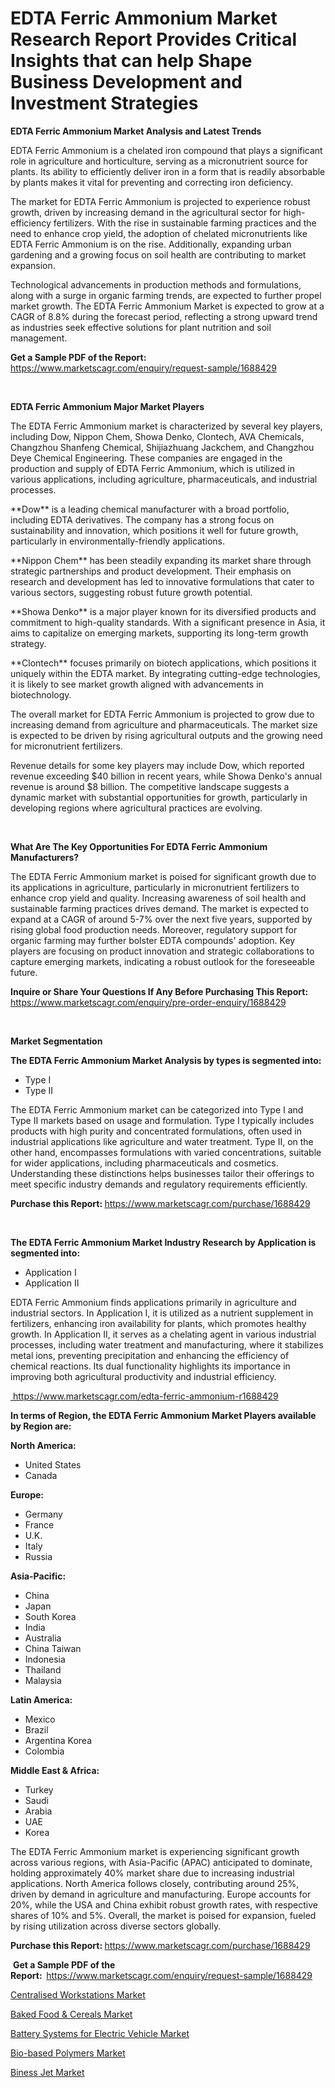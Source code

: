 <p><h1>EDTA Ferric Ammonium Market Research Report Provides Critical Insights that can help Shape Business Development and Investment Strategies</h1></p><p><strong>EDTA Ferric Ammonium Market Analysis and Latest Trends</strong></p>
<p><p>EDTA Ferric Ammonium is a chelated iron compound that plays a significant role in agriculture and horticulture, serving as a micronutrient source for plants. Its ability to efficiently deliver iron in a form that is readily absorbable by plants makes it vital for preventing and correcting iron deficiency. </p><p>The market for EDTA Ferric Ammonium is projected to experience robust growth, driven by increasing demand in the agricultural sector for high-efficiency fertilizers. With the rise in sustainable farming practices and the need to enhance crop yield, the adoption of chelated micronutrients like EDTA Ferric Ammonium is on the rise. Additionally, expanding urban gardening and a growing focus on soil health are contributing to market expansion.</p><p>Technological advancements in production methods and formulations, along with a surge in organic farming trends, are expected to further propel market growth. The EDTA Ferric Ammonium Market is expected to grow at a CAGR of 8.8% during the forecast period, reflecting a strong upward trend as industries seek effective solutions for plant nutrition and soil management.</p></p>
<p><strong>Get a Sample PDF of the Report:&nbsp;</strong> <a href="https://www.marketscagr.com/enquiry/request-sample/1688429?utm_campaign=1902&utm_medium=2&utm_source=Github&utm_content=ia&utm_term=06012025&utm_id=edta-ferric-ammonium">https://www.marketscagr.com/enquiry/request-sample/1688429</a></p>
<p>&nbsp;</p>
<p><strong>EDTA Ferric Ammonium Major Market Players</strong></p>
<p><p>The EDTA Ferric Ammonium market is characterized by several key players, including Dow, Nippon Chem, Showa Denko, Clontech, AVA Chemicals, Changzhou Shanfeng Chemical, Shijiazhuang Jackchem, and Changzhou Deye Chemical Engineering. These companies are engaged in the production and supply of EDTA Ferric Ammonium, which is utilized in various applications, including agriculture, pharmaceuticals, and industrial processes.</p><p>**Dow** is a leading chemical manufacturer with a broad portfolio, including EDTA derivatives. The company has a strong focus on sustainability and innovation, which positions it well for future growth, particularly in environmentally-friendly applications. </p><p>**Nippon Chem** has been steadily expanding its market share through strategic partnerships and product development. Their emphasis on research and development has led to innovative formulations that cater to various sectors, suggesting robust future growth potential.</p><p>**Showa Denko** is a major player known for its diversified products and commitment to high-quality standards. With a significant presence in Asia, it aims to capitalize on emerging markets, supporting its long-term growth strategy.</p><p>**Clontech** focuses primarily on biotech applications, which positions it uniquely within the EDTA market. By integrating cutting-edge technologies, it is likely to see market growth aligned with advancements in biotechnology.</p><p>The overall market for EDTA Ferric Ammonium is projected to grow due to increasing demand from agriculture and pharmaceuticals. The market size is expected to be driven by rising agricultural outputs and the growing need for micronutrient fertilizers.</p><p>Revenue details for some key players may include Dow, which reported revenue exceeding $40 billion in recent years, while Showa Denko's annual revenue is around $8 billion. The competitive landscape suggests a dynamic market with substantial opportunities for growth, particularly in developing regions where agricultural practices are evolving.</p></p>
<p>&nbsp;</p>
<p><strong>What Are The Key Opportunities For EDTA Ferric Ammonium Manufacturers?</strong></p>
<p><p>The EDTA Ferric Ammonium market is poised for significant growth due to its applications in agriculture, particularly in micronutrient fertilizers to enhance crop yield and quality. Increasing awareness of soil health and sustainable farming practices drives demand. The market is expected to expand at a CAGR of around 5-7% over the next five years, supported by rising global food production needs. Moreover, regulatory support for organic farming may further bolster EDTA compounds' adoption. Key players are focusing on product innovation and strategic collaborations to capture emerging markets, indicating a robust outlook for the foreseeable future.</p></p>
<p><strong>Inquire or Share Your Questions If Any Before Purchasing This Report:</strong> <a href="https://www.marketscagr.com/enquiry/pre-order-enquiry/1688429?utm_campaign=1902&utm_medium=2&utm_source=Github&utm_content=ia&utm_term=06012025&utm_id=edta-ferric-ammonium">https://www.marketscagr.com/enquiry/pre-order-enquiry/1688429</a></p>
<p>&nbsp;</p>
<p><strong>Market Segmentation</strong></p>
<p><strong>The EDTA Ferric Ammonium Market Analysis by types is segmented into:</strong></p>
<p><ul><li>Type I</li><li>Type II</li></ul></p>
<p><p>The EDTA Ferric Ammonium market can be categorized into Type I and Type II markets based on usage and formulation. Type I typically includes products with high purity and concentrated formulations, often used in industrial applications like agriculture and water treatment. Type II, on the other hand, encompasses formulations with varied concentrations, suitable for wider applications, including pharmaceuticals and cosmetics. Understanding these distinctions helps businesses tailor their offerings to meet specific industry demands and regulatory requirements efficiently.</p></p>
<p><strong>Purchase this Report:&nbsp;</strong><a href="https://www.marketscagr.com/purchase/1688429?utm_campaign=1902&utm_medium=2&utm_source=Github&utm_content=ia&utm_term=06012025&utm_id=edta-ferric-ammonium">https://www.marketscagr.com/purchase/1688429</a></p>
<p>&nbsp;</p>
<p><strong>The EDTA Ferric Ammonium Market Industry Research by Application is segmented into:</strong></p>
<p><ul><li>Application I</li><li>Application II</li></ul></p>
<p><p>EDTA Ferric Ammonium finds applications primarily in agriculture and industrial sectors. In Application I, it is utilized as a nutrient supplement in fertilizers, enhancing iron availability for plants, which promotes healthy growth. In Application II, it serves as a chelating agent in various industrial processes, including water treatment and manufacturing, where it stabilizes metal ions, preventing precipitation and enhancing the efficiency of chemical reactions. Its dual functionality highlights its importance in improving both agricultural productivity and industrial efficiency.</p></p>
<p><a href="https://www.marketscagr.com/edta-ferric-ammonium-r1688429?utm_campaign=1902&utm_medium=2&utm_source=Github&utm_content=ia&utm_term=06012025&utm_id=edta-ferric-ammonium">&nbsp;https://www.marketscagr.com/edta-ferric-ammonium-r1688429</a></p>
<p><strong>In terms of Region, the EDTA Ferric Ammonium Market Players available by Region are:</strong></p>
<p>
    <p> <strong> North America: </strong>
        <ul>
            <li>United States</li>
            <li>Canada</li>
        </ul>
        </p> 
    <p> <strong> Europe: </strong>
        <ul>
            <li>Germany</li>
            <li>France</li>
            <li>U.K.</li>
            <li>Italy</li>
            <li>Russia</li>
        </ul>
        </p> 
    <p> <strong> Asia-Pacific: </strong>
        <ul>
            <li>China</li>
            <li>Japan</li>
            <li>South Korea</li>
            <li>India</li>
            <li>Australia</li>
            <li>China Taiwan</li>
            <li>Indonesia</li>
            <li>Thailand</li>
            <li>Malaysia</li>
        </ul>
        </p> 
    <p> <strong> Latin America: </strong>
        <ul>
            <li>Mexico</li>
            <li>Brazil</li>
            <li>Argentina Korea</li>
            <li>Colombia</li>
        </ul>
        </p> 
    <p> <strong> Middle East & Africa: </strong>
        <ul>
            <li>Turkey</li>
            <li>Saudi</li>
            <li>Arabia</li>
            <li>UAE</li>
            <li>Korea</li>
        </ul>
    </p>
    </p>
<p><p>The EDTA Ferric Ammonium market is experiencing significant growth across various regions, with Asia-Pacific (APAC) anticipated to dominate, holding approximately 40% market share due to increasing industrial applications. North America follows closely, contributing around 25%, driven by demand in agriculture and manufacturing. Europe accounts for 20%, while the USA and China exhibit robust growth rates, with respective shares of 10% and 5%. Overall, the market is poised for expansion, fueled by rising utilization across diverse sectors globally.</p></p>
<p><strong>Purchase this Report: </strong><a href="https://www.marketscagr.com/purchase/1688429?utm_campaign=1902&utm_medium=2&utm_source=Github&utm_content=ia&utm_term=06012025&utm_id=edta-ferric-ammonium">https://www.marketscagr.com/purchase/1688429</a></p>
<p>&nbsp;<strong>Get a Sample PDF of the Report:&nbsp;&nbsp;</strong><a href="https://www.marketscagr.com/enquiry/request-sample/1688429?utm_campaign=1902&utm_medium=2&utm_source=Github&utm_content=ia&utm_term=06012025&utm_id=edta-ferric-ammonium">https://www.marketscagr.com/enquiry/request-sample/1688429</a></p>
<p><strong></strong></p>
<p><p><a href="https://www.linkedin.com/pulse/comprehensive-centralised-workstations-market-size-report-6ljke?utm_campaign=1902&utm_medium=2&utm_source=Github&utm_content=ia&utm_term=06012025&utm_id=edta-ferric-ammonium">Centralised Workstations Market</a></p><p><a href="https://www.linkedin.com/pulse/comprehensive-baked-food-cereals-market-report-projected-p3v2f?utm_campaign=1902&utm_medium=2&utm_source=Github&utm_content=ia&utm_term=06012025&utm_id=edta-ferric-ammonium">Baked Food & Cereals Market</a></p><p><a href="https://www.linkedin.com/pulse/battery-systems-electric-vehicle-market-report-creating-2bgaf?utm_campaign=1902&utm_medium=2&utm_source=Github&utm_content=ia&utm_term=06012025&utm_id=edta-ferric-ammonium">Battery Systems for Electric Vehicle Market</a></p><p><a href="https://www.linkedin.com/pulse/report-offers-thorough-study-bio-based-polymers-market-cagr-4btuf?utm_campaign=1902&utm_medium=2&utm_source=Github&utm_content=ia&utm_term=06012025&utm_id=edta-ferric-ammonium">Bio-based Polymers Market</a></p><p><a href="https://www.linkedin.com/pulse/unlocking-potential-biness-jet-market-growth-trends-future-2rb2f?utm_campaign=1902&utm_medium=2&utm_source=Github&utm_content=ia&utm_term=06012025&utm_id=edta-ferric-ammonium">Biness Jet Market</a></p></p>